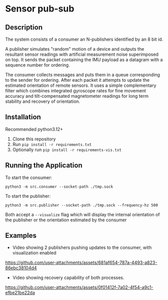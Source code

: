 # Sensor pub-sub

## Description

The system consists of a consumer an N-publishers identified by an 8 bit id.

A publisher simulates "random" motion of a device and outputs the resultant sensor readings with artificial measurement noise superimposed on top.
It sends the packet containing the IMU payload as a datagram with a sequence number for ordering.

The consumer collects messages and puts them in a queue corresponding to the sender for ordering.
After each packet it attempts to update the estimated orientation of remote sensors.
It uses a simple complementary filter which combines integrated gyroscope rates for fine movement accuracy and tilt-compensated magnetometer readings for long term stability and recovery of orientation.

## Installation

Recommended python3.12+

1. Clone this repository
2. Run `pip install -r requirements.txt`
3. Optionally run `pip install -r requirements-vis.txt`

## Running the Application

To start the consumer:
```
python3 -m src.consumer --socket-path ./tmp.sock
```

To start the publisher:
```
python3 -m src.publisher --socket-path ./tmp.sock --frequency-hz 500
```

Both accept a `--visualize` flag which will display the internal orientation of the publisher or the orientation estimated by the consumer

## Examples

- Video showing 2 publishers pushing updates to the consumer, with visualization enabled

https://github.com/user-attachments/assets/681af654-787a-4493-a823-86ebc38104d4

- Video showing recovery capability of both processes.

https://github.com/user-attachments/assets/0f01412f-7a02-4f54-a9c1-efbe21be22da
